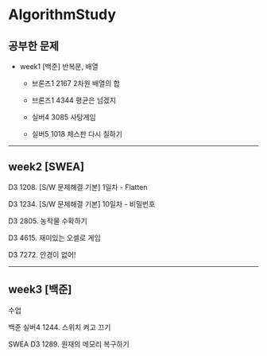 # AlgorithmStudy

## 공부한 문제


+ week1 [백준] 반복문, 배열

 	- 브론즈1		2167	2차원 배열의 합

	 - 브론즈1	4344	평균은 넘겠지

 	- 실버4	3085	사탕게임

	 - 실버5	1018 	체스판 다시 칠하기

---
## week2 [SWEA]

D3	1208. [S/W 문제해결 기본] 1일차 - Flatten

D3	1234. [S/W 문제해결 기본] 10일차 - 비밀번호 

D3	2805. 농작물 수확하기

D3	4615. 재미있는 오셀로 게임

D3	7272. 안경이 없어!

---
## week3 [백준]

수업
 
백준	실버4	1244. 스위치 켜고 끄기

SWEA	D3	1289. 원재의 메모리 복구하기